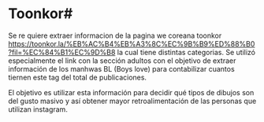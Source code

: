 # Toonkor#

Se re quiere extraer informacion de la pagina we coreana toonkor
https://toonkor.la/%EB%AC%B4%EB%A3%8C%EC%9B%B9%ED%88%B0?fil=%EC%84%B1%EC%9D%B8
la cual tiene distintas categorias. Se utilizó especialmente el link
con la sección adultos con el objetivo de extraer información de los manhwas
BL (Boys love) para contabilizar cuantos tiernen este tag del total de publicaciones.

El objetivo es utilizar esta información para decidir qué tipos de dibujos 
son del gusto masivo y así obtener mayor retroalimentación de las personas que
utilizan instagram.
